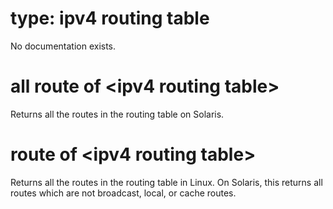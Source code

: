 # type: ipv4 routing table

No documentation exists.

# all route of &lt;ipv4 routing table&gt;

Returns all the routes in the routing table on Solaris.

# route of &lt;ipv4 routing table&gt;

Returns all the routes in the routing table in Linux. On Solaris, this returns all routes which are not broadcast, local, or cache routes.
